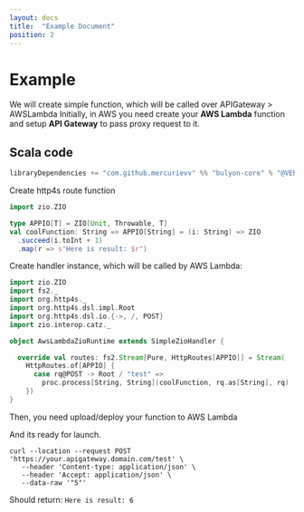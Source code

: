```yaml
---
layout: docs
title:  "Example Document"
position: 2
---
```


# Example

We will create simple function, which will be called over APIGateway > AWSLambda
Initially, in AWS you need create your **AWS Lambda** function and setup **API Gateway** to pass proxy request to it.

## Scala code
```scala mdoc:silent
libraryDependencies += "com.github.mercurievv" %% "bulyon-core" % "@VERSION@"
```

Create http4s route function
```scala mdoc:silent
import zio.ZIO

type APPIO[T] = ZIO[Unit, Throwable, T]
val coolFunction: String => APPIO[String] = (i: String) => ZIO
  .succeed(i.toInt + 1)
  .map(r => s"Here is result: $r")

```

Create handler instance, which will be called by AWS Lambda:
```scala mdoc:silent
import zio.ZIO
import fs2._
import org.http4s._
import org.http4s.dsl.impl.Root
import org.http4s.dsl.io.{->, /, POST}
import zio.interop.catz._

object AwsLambdaZioRuntime extends SimpleZioHandler {

  override val routes: fs2.Stream[Pure, HttpRoutes[APPIO]] = Stream(
    HttpRoutes.of[APPIO] {
      case rq@POST -> Root / "test" =>
        proc.process[String, String](coolFunction, rq.as[String], rq)
    })
}
```

Then, you need upload/deploy your function to AWS Lambda

And its ready for launch.
```curl
curl --location --request POST 'https://your.apigateway.domain.com/test' \
   --header 'Content-type: application/json' \
   --header 'Accept: application/json' \
   --data-raw '"5"'
```
Should return:
```Here is result: 6```
